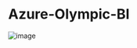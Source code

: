 # Azure-Olympic-BI
![image](https://github.com/DS-9/Azure-Olympic-BI/assets/52351948/f88b084a-09c9-4e1a-9124-532bd7b32117)
